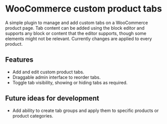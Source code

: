 # WooCommerce custom product tabs

A simple plugin to manage and add custom tabs on a WooCommerce product page. Tab content can be added using the block editor and supports any block or content that the editor supports, though some elements might not be relevant. Currently changes are applied to every product.

## Features

* Add and edit custom product tabs.
* Draggable admin interface to reorder tabs.
* Toggle tab visibility, showing or hiding tabs as required.

## Future ideas for development

* Add ability to create tab groups and apply them to specific products or product categories.
